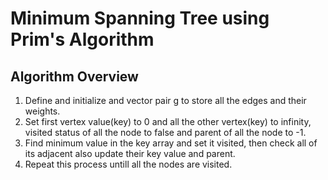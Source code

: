 # Minimum Spanning Tree using Prim's Algorithm

## Algorithm Overview
1. Define and initialize and vector pair g to store all the edges and their weights.
2. Set first vertex value(key) to 0 and all the other vertex(key) to infinity, visited status of all the node to false and parent of all the node to -1.
3. Find minimum value in the key array and set it visited, then check all of its adjacent also update their key value and parent.
4. Repeat this process untill all the nodes are visited.
